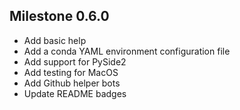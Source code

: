 ## Milestone 0.6.0

-   Add basic help
-   Add a conda YAML environment configuration file
-   Add support for PySide2
-   Add testing for MacOS
-   Add Github helper bots
-   Update README badges
